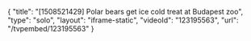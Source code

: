 {
    "title": "[1508521429] Polar bears get ice cold treat at Budapest zoo",
    "type": "solo",
    "layout": "iframe-static",
    "videoId": "123195563",
    "url": "\/tvpembed\/123195563"
}